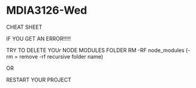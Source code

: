 # MDIA3126-Wed

CHEAT SHEET 

IF YOU GET AN ERROR!!!!!

TRY TO DELETE YOUr NODE MODULES FOLDER
RM -RF node_modules
(-rm = remove -rf recursive folder name)

OR

RESTART YOUR PROJECT